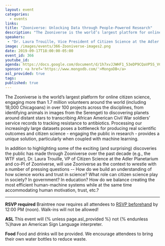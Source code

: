 ```yaml
---
layout: event
categories:
  - events
links:
title: "Zooniverse: Unlocking Data through People-Powered Research"
description: "The Zooniverse is the world’s largest platform for online citizen science, engaging more than 1.7 million volunteers around the world (including 18,000 Chicagoans) in over 100 projects across the disciplines, from identifying animals in images from the Serengeti to discovering planets around distant stars to transcribing African American Civil War soldiers’ service records to tracking resistance to antibiotics."
speakers:
 - "Dr. Laura Trouille, Vice President of Citizen Science at the Adler Planetarium"
image: /images/events/366-Zooniverse-images2.png
date: 2019-09-17T18:00:00-05:00
event_id: 366
youtube_id: 
agenda: https://docs.google.com/document/d/1h7xvJJWHF1_53eDP9CQaVP5S_VCExBwaV_vdM_7PlUA/edit?usp=sharing
sponsor: <a href='https://www.mongodb.com/'>MongoDB</a>
asl_provided: true
tags:
published: true
---
```


The Zooniverse is the world’s largest platform for online citizen science, engaging more than 1.7 million volunteers around the world (including 18,000 Chicagoans) in over 100 projects across the disciplines, from identifying animals in images from the Serengeti to discovering planets around distant stars to transcribing African American Civil War soldiers’ service records to tracking resistance to antibiotics. Processing our increasingly large datasets poses a bottleneck for producing real scientific outcomes and citizen science - engaging the public in research - provides a unique solution, particularly when coupled with machine learning. 

In addition to highlighting some of the exciting (and surprising) discoveries the public has made through Zooniverse over the past decade (e.g., the WTF star), Dr. Laura Trouille, VP of Citizen Science at the Adler Planetarium and co-PI of Zooniverse, will use Zooniverse as the context to wrestle with a number of pressing questions -- How do we build an understanding of how science works and trust in science? What role can citizen science play in society? In government? In education? How do we balance creating the most efficient human-machine systems while at the same time accommodating human motivation, trust, etc.?

---

**RSVP required** Braintree now requires all attendees to [RSVP beforehand]({{site.rsvp_url}}) by 12:00 PM (noon). Walk-ins will not be allowed!

**ASL** This event will {% unless page.asl_provided %} not {% endunless %}have an American Sign Language interpreter.

**Food** Food and drinks will be provided. We encourage attendees to bring their own water bottles to reduce waste.
